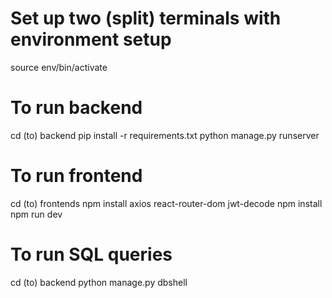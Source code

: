# Set up two (split) terminals with environment setup
source env/bin/activate

# To run backend
cd (to) backend
pip install -r requirements.txt
python manage.py runserver

# To run frontend 
cd (to) frontends
npm install axios react-router-dom jwt-decode
npm install
npm run dev

# To run SQL queries
cd (to) backend
python manage.py dbshell
